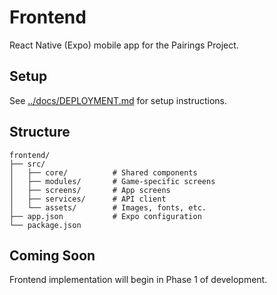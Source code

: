 # Frontend

React Native (Expo) mobile app for the Pairings Project.

## Setup

See [../docs/DEPLOYMENT.md](../docs/DEPLOYMENT.md) for setup instructions.

## Structure

```
frontend/
├── src/
│   ├── core/          # Shared components
│   ├── modules/       # Game-specific screens
│   ├── screens/       # App screens
│   ├── services/      # API client
│   └── assets/        # Images, fonts, etc.
├── app.json           # Expo configuration
└── package.json
```

## Coming Soon

Frontend implementation will begin in Phase 1 of development.
